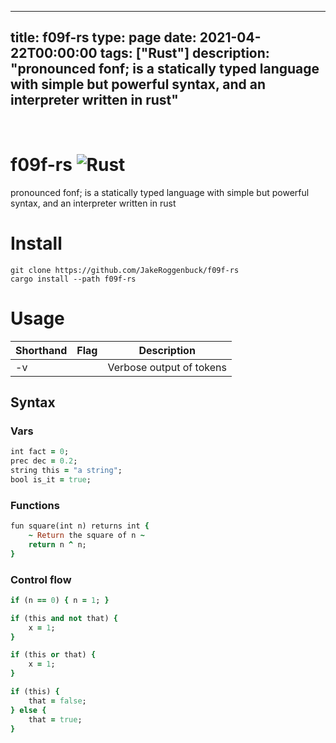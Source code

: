 
---
title: f09f-rs
type: page
date: 2021-04-22T00:00:00
tags: ["Rust"]
description: "pronounced fonf; is a statically typed language with simple but powerful syntax, and an interpreter written in rust"
---


<br>

# f09f-rs ![Rust](https://img.shields.io/github/workflow/status/jakeroggenbuck/f09f-rs/Rust?style=for-the-badge)
 pronounced fonf; is a statically typed language with simple but powerful syntax, and an interpreter written in rust 

# Install
```
git clone https://github.com/JakeRoggenbuck/f09f-rs
cargo install --path f09f-rs
```

# Usage
| Shorthand | Flag        | Description                                                |
|-----------|-------------|------------------------------------------------------------|
| -v        |             | Verbose output of tokens                                   |

## Syntax
### Vars
```rb
int fact = 0;
prec dec = 0.2;
string this = "a string";
bool is_it = true;
```

### Functions
```rb
fun square(int n) returns int {
	~ Return the square of n ~
	return n ^ n;
}
```

### Control flow
```rb
if (n == 0) { n = 1; }

if (this and not that) {
	x = 1;
}

if (this or that) {
	x = 1;
}

if (this) {
	that = false;
} else {
	that = true;
}
```
